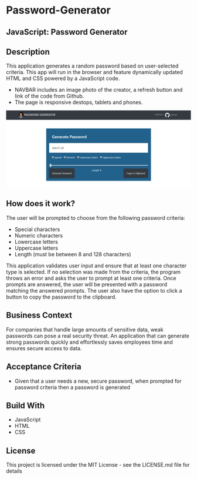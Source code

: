 # Password-Generator

## JavaScript: Password Generator

## Description
This application generates a random password based on user-selected criteria. This app will run in the browser and feature dynamically updated HTML and CSS powered by a JavaScript code.

 * NAVBAR includes an image photo of the creator, a refresh button and link of the code from Github.
 * The page is responsive destops, tablets and phones.

![](sample.PNG)

## How does it work?

The user will be prompted to choose from the following password criteria:
 
 * Special characters 
 * Numeric characters
 * Lowercase letters
 * Uppercase letters
 * Length (must be between 8 and 128 characters)

This application validates user input and ensure that at least one character type is selected. If no selection was made 
from the criteria, the program throws an error and asks the user to prompt at least one criteria.
Once prompts are answered, the user will be presented with a password matching the answered prompts. 
The user also have the option to click a button to copy the password to the clipboard.

## Business Context
For companies that handle large amounts of sensitive data, weak passwords can pose a real security threat. An application that can generate strong passwords quickly and effortlessly saves employees time and ensures secure access to data.

## Acceptance Criteria
 * Given that a user needs a new, secure password,
 when prompted for password criteria
 then a password is generated

## Build With
* JavaScript
* HTML
* CSS

## License
This project is licensed under the MIT License - see the LICENSE.md file for details
